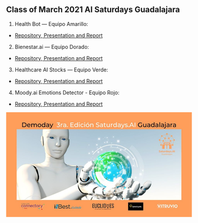 ## Class of March 2021 AI Saturdays Guadalajara



1) Health Bot — Equipo Amarillo:
- [Repository, Presentation and Report](https://github.com/YellowTeam/Healt-bot-project)

2) Bienestar.ai — Equipo Dorado:
- [Repository, Presentation and Report](https://github.com/macavimavi/bienestar.ai)

3) Healthcare AI Stocks  — Equipo Verde:
- [Repository, Presentation and Report](https://github.com/jarturoa/Aistocks.git)

4) Moody.ai Emotions Detector - Equipo Rojo:
- [Repository, Presentation and Report](https://github.com/SaturdaysAI/Projects/tree/master/Guadalajara/March2021/EmotionsDetector-main)

![DemodayDay AI Saturdays Guadalajara 3rd Generation](aisaturdaysguadalajara3aedicion_demoday.jpeg)
